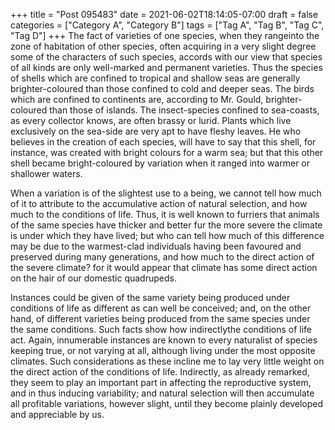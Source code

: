 +++
title = "Post 095483"
date = 2021-06-02T18:14:05-07:00
draft = false
categories = ["Category A", "Category B"]
tags = ["Tag A", "Tag B", "Tag C", "Tag D"]
+++
The fact of varieties of one species, when they rangeinto the zone of habitation of other species, often acquiring in a very slight degree some of the characters of such species, accords with our view that species of all kinds are only well-marked and permanent varieties. Thus the species of shells which are confined to tropical and shallow seas are generally brighter-coloured than those confined to cold and deeper seas. The birds which are confined to continents are, according to Mr. Gould, brighter-coloured than those of islands. The insect-species confined to sea-coasts, as every collector knows, are often brassy or lurid. Plants which live exclusively on the sea-side are very apt to have fleshy leaves. He who believes in the creation of each species, will have to say that this shell, for instance, was created with bright colours for a warm sea; but that this other shell became bright-coloured by variation when it ranged into warmer or shallower waters.

When a variation is of the slightest use to a being, we cannot tell how much of it to attribute to the accumulative action of natural selection, and how much to the conditions of life. Thus, it is well known to furriers that animals of the same species have thicker and better fur the more severe the climate is under which they have lived; but who can tell how much of this difference may be due to the warmest-clad individuals having been favoured and preserved during many generations, and how much to the direct action of the severe climate? for it would appear that climate has some direct action on the hair of our domestic quadrupeds.

Instances could be given of the same variety being produced under conditions of life as different as can well be conceived; and, on the other hand, of different varieties being produced from the same species under the same conditions. Such facts show how indirectlythe conditions of life act. Again, innumerable instances are known to every naturalist of species keeping true, or not varying at all, although living under the most opposite climates. Such considerations as these incline me to lay very little weight on the direct action of the conditions of life. Indirectly, as already remarked, they seem to play an important part in affecting the reproductive system, and in thus inducing variability; and natural selection will then accumulate all profitable variations, however slight, until they become plainly developed and appreciable by us.
